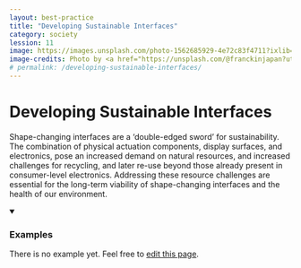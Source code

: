 ```yaml
---
layout: best-practice
title: "Developing Sustainable Interfaces"
category: society
lession: 11
image: https://images.unsplash.com/photo-1562685929-4e72c83f4711?ixlib=rb-1.2.1&auto=format&fit=crop&w=1867&q=80
image-credits: Photo by <a href="https://unsplash.com/@franckinjapan?utm_source=unsplash&amp;utm_medium=referral&amp;utm_content=creditCopyText">Franck V.</a> on <a href="/?utm_source=unsplash&amp;utm_medium=referral&amp;utm_content=creditCopyText">Unsplash</a>
# permalink: /developing-sustainable-interfaces/
---
```


# Developing Sustainable Interfaces
Shape-changing interfaces are a ‘double-edged sword’ for sustainability. The combination of physical actuation components, display surfaces, and electronics, pose an increased demand on natural resources, and increased challenges for recycling, and later re-use beyond those already present in consumer-level electronics. Addressing these resource challenges are essential for the long-term viability of shape-changing interfaces and the health of our environment.

<details markdown="1" open>
<summary><h3>Examples</h3></summary> 
There is no example yet. Feel free to <a href="{{ site.repo }}/edit/master/{{ page.path }}" target="_blank"><i class="fa fa-edit fa-fw"></i> edit this page</a>.
</details>